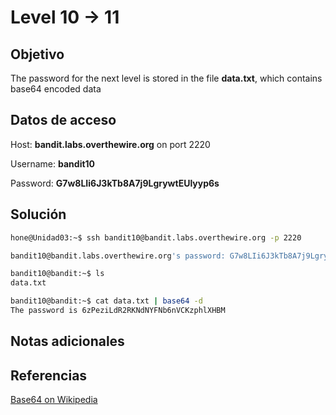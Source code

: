 # Level 10 -> 11

## Objetivo

The password for the next level is stored in the file **data.txt**, which contains base64 encoded data

## Datos de acceso

Host: **bandit.labs.overthewire.org** on port 2220

Username: **bandit10**

Password: **G7w8LIi6J3kTb8A7j9LgrywtEUlyyp6s**

## Solución

```bash
hone@Unidad03:~$ ssh bandit10@bandit.labs.overthewire.org -p 2220
```

```bash
bandit10@bandit.labs.overthewire.org's password: G7w8LIi6J3kTb8A7j9LgrywtEUlyyp6s 
```

```bash
bandit10@bandit:~$ ls
data.txt
```

```bash
bandit10@bandit:~$ cat data.txt | base64 -d
The password is 6zPeziLdR2RKNdNYFNb6nVCKzphlXHBM
```

## Notas adicionales

## Referencias

[Base64 on Wikipedia](https://en.wikipedia.org/wiki/Base64)
